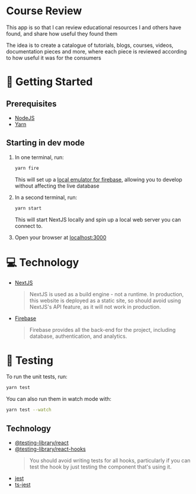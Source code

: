 # Course Review

This app is so that I can review educational resources I and others have found, and share how useful they found them

The idea is to create a catalogue of tutorials, blogs, courses, videos, documentation pieces and more, where each piece is reviewed according to how useful it was for the consumers

# 🚀 Getting Started

## Prerequisites

- [NodeJS](https://nodejs.org/)
- [Yarn](https://classic.yarnpkg.com/en/docs/install#windows-stable)

## Starting in dev mode

1. In one terminal, run:

   ```sh
   yarn fire
   ```

   This will set up a [local emulator for firebase](https://firebase.google.com/docs/emulator-suite), allowing you to develop without affecting the live database

1. In a second terminal, run:

   ```sh
   yarn start
   ```

   This will start NextJS locally and spin up a local web server you can connect to.

1. Open your browser at [localhost:3000](http://localhost:3000)

# 💻 Technology

- [NextJS](https://nextjs.org/)
  > NextJS is used as a build engine - not a runtime. In production, this website is deployed as a static site, so should avoid using NextJS's API feature, as it will not work in production.
- [Firebase](https://firebase.google.com/)
  > Firebase provides all the back-end for the project, including database, authentication, and analytics.

# 🧪 Testing

To run the unit tests, run:
```sh
yarn test
```

You can also run them in watch mode with:
```sh
yarn test --watch
```

## Technology

- [@testing-library/react](https://testing-library.com/docs/react-testing-library/intro)
- [@testing-library/react-hooks](https://react-hooks-testing-library.com/)
  > You should avoid writing tests for all hooks, particularly if you can test the hook by just testing the component that's using it.
- [jest](https://jestjs.io/)
- [ts-jest](https://kulshekhar.github.io/ts-jest/)
